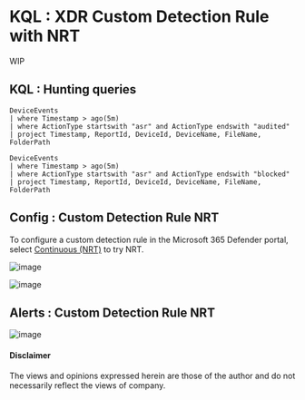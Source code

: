 # KQL : XDR Custom Detection Rule with NRT
WIP

## KQL : Hunting queries
```kql
DeviceEvents
| where Timestamp > ago(5m)
| where ActionType startswith "asr" and ActionType endswith "audited"
| project Timestamp, ReportId, DeviceId, DeviceName, FileName, FolderPath
```
```kql
DeviceEvents
| where Timestamp > ago(5m)
| where ActionType startswith "asr" and ActionType endswith "blocked"
| project Timestamp, ReportId, DeviceId, DeviceName, FileName, FolderPath
```
## Config : Custom Detection Rule NRT
To configure a custom detection rule in the Microsoft 365 Defender portal, select [Continuous (NRT)](https://learn.microsoft.com/en-us/microsoft-365/security/defender/custom-detection-rules?view=o365-worldwide) to try NRT.

![image](https://user-images.githubusercontent.com/120234772/228133466-69fb1e17-c5f2-4130-ba27-3562ce119c40.png)

![image](https://user-images.githubusercontent.com/120234772/228149676-e2ac0076-f004-46af-8d6b-7845f6d46830.png)

## Alerts : Custom Detection Rule NRT
![image](https://user-images.githubusercontent.com/120234772/228417447-f40b108e-8658-4b4c-b186-5cd20164d99a.png)


#### Disclaimer
The views and opinions expressed herein are those of the author and do not necessarily reflect the views of company.
